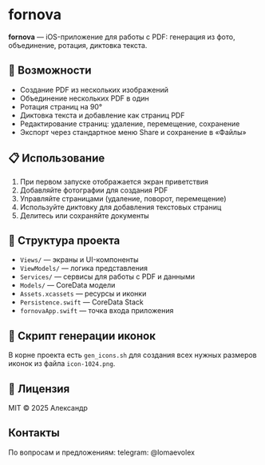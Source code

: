 # fornova

**fornova** — iOS-приложение для работы с PDF: генерация из фото, объединение, ротация, диктовка текста.



## 🚀 Возможности

- Создание PDF из нескольких изображений  
- Объединение нескольких PDF в один  
- Ротация страниц на 90°  
- Диктовка текста и добавление как страниц PDF  
- Редактирование страниц: удаление, перемещение, сохранение  
- Экспорт через стандартное меню Share и сохранение в «Файлы»



## 📋 Использование

1. При первом запуске отображается экран приветствия  
2. Добавляйте фотографии для создания PDF  
3. Управляйте страницами (удаление, поворот, перемещение)  
4. Используйте диктовку для добавления текстовых страниц  
5. Делитесь или сохраняйте документы



## 📁 Структура проекта

- `Views/` — экраны и UI-компоненты  
- `ViewModels/` — логика представления  
- `Services/` — сервисы для работы с PDF и данными  
- `Models/` — CoreData модели  
- `Assets.xcassets` — ресурсы и иконки  
- `Persistence.swift` — CoreData Stack  
- `fornovaApp.swift` — точка входа приложения



## 🔧 Скрипт генерации иконок

В корне проекта есть `gen_icons.sh` для создания всех нужных размеров иконок из файла `icon-1024.png`.



## 📄 Лицензия

MIT © 2025 Александр




## Контакты

По вопросам и предложениям: telegram: @lomaevolex
